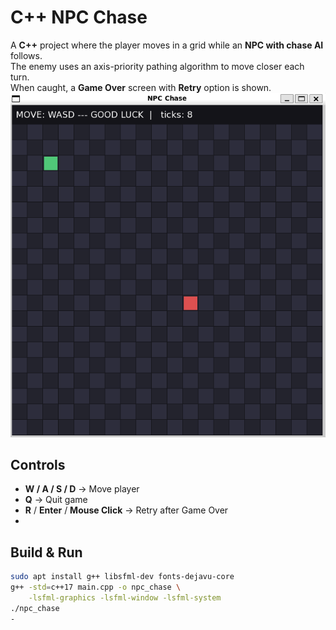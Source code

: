 # C++ NPC Chase

A **C++** project where the player moves in a grid while an **NPC with chase AI** follows.  
The enemy uses an axis-priority pathing algorithm to move closer each turn.  
When caught, a **Game Over** screen with **Retry** option is shown.
![Game Screenshot](github.png)
## Controls
- **W / A / S / D** → Move player  
- **Q** → Quit game  
- **R** / **Enter** / **Mouse Click** → Retry after Game Over
- 
## Build & Run
```bash
sudo apt install g++ libsfml-dev fonts-dejavu-core
g++ -std=c++17 main.cpp -o npc_chase \
    -lsfml-graphics -lsfml-window -lsfml-system
./npc_chase
-

